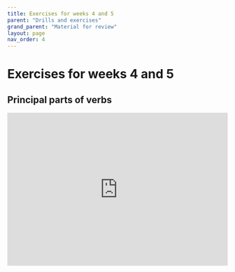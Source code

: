 ```yaml
---
title: Exercises for weeks 4 and 5
parent: "Drills and exercises"
grand_parent: "Material for review"
layout: page
nav_order: 4
---
```


# Exercises for weeks 4 and 5

## Principal parts of verbs


<iframe width="100%" height="351" frameborder="0"
  src="https://observablehq.com/embed/@neelsmith/principal-parts-of-verbs?cells=viewof+quizdata%2Cquestion%2Cviewof+answers%2Ccheckform%2Ccss"></iframe>
  